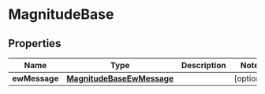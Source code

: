 

# MagnitudeBase


## Properties

| Name | Type | Description | Notes |
|------------ | ------------- | ------------- | -------------|
|**ewMessage** | [**MagnitudeBaseEwMessage**](MagnitudeBaseEwMessage.md) |  |  [optional] |



